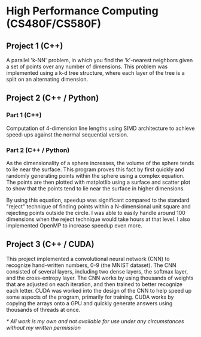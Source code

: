 # High Performance Computing (CS480F/CS580F)

## Project 1 (C++)

A parallel 'k-NN' problem, in which you find the 'k'-nearest neighbors given a set of points over any number of dimensions. 
This problem was implemented using a k-d tree structure, where each layer of the tree is a split on an alternating dimension. 

## Project 2 (C++ / Python)

### Part 1 (C++)

Computation of 4-dimension line lengths using SIMD architecture to achieve speed-ups against the normal sequential version.

### Part 2 (C++ / Python)

As the dimensionality of a sphere increases, the volume of the sphere tends to lie near the surface. 
This program proves this fact by first quickly and randomly generating points within the sphere using a complex equation.
The points are then plotted with matplotlib using a surface and scatter plot to show that the points tend to lie near the surface in higher dimensions. 

By using this equation, speedup was significant compared to the standard "reject" technique of finding points within a N-dimensional unit square and rejecting points outside the circle.
I was able to easily handle around 100 dimensions when the reject technique would take hours at that level. I also implemented OpenMP to increase speedup even more.

## Project 3 (C++ / CUDA)

This project implemented a convolutional neural network (CNN) to recognize hand-written numbers, 0-9 (the MNIST dataset). 
The CNN consisted of several layers, including two dense layers, the softmax layer, and the cross-entropy layer. 
The CNN works by using thousands of weights that are adjusted on each iteration, and then trained to better recognize each letter. 
CUDA was worked into the design of the CNN to help speed up some aspects of the program, primarily for training. 
CUDA works by copying the arrays onto a GPU and quickly generate answers using thousands of threads at once.

*\* All work is my own and not available for use under any circumstances without my written permission*
